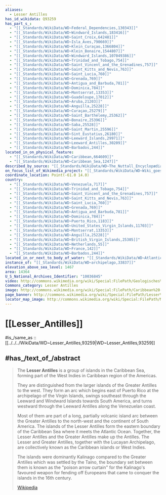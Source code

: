 ```yaml
---
aliases:
  - Lesser Antilles
has_id_wikidata: Q93259
has_part_s_:
  - "[[_Standards/WikiData/WD~Federal_Dependencies,130343]]"
  - "[[_Standards/WikiData/WD~Windward_Islands,183416]]"
  - "[[_Standards/WikiData/WD~Saint_Croix,642481]]"
  - "[[_Standards/WikiData/WD~Isla_Aves,790669]]"
  - "[[_Standards/WikiData/WD~Klein_Curaçao,1366804]]"
  - "[[_Standards/WikiData/WD~Klein_Bonaire,1544807]]"
  - "[[_Standards/WikiData/WD~Windward_Islands,107049386]]"
  - "[[_Standards/WikiData/WD~Trinidad_and_Tobago,754]]"
  - "[[_Standards/WikiData/WD~Saint_Vincent_and_the_Grenadines,757]]"
  - "[[_Standards/WikiData/WD~Saint_Kitts_and_Nevis,763]]"
  - "[[_Standards/WikiData/WD~Saint_Lucia,760]]"
  - "[[_Standards/WikiData/WD~Grenada,769]]"
  - "[[_Standards/WikiData/WD~Antigua_and_Barbuda,781]]"
  - "[[_Standards/WikiData/WD~Dominica,784]]"
  - "[[_Standards/WikiData/WD~Montserrat,13353]]"
  - "[[_Standards/WikiData/WD~Guadeloupe,17012]]"
  - "[[_Standards/WikiData/WD~Aruba,21203]]"
  - "[[_Standards/WikiData/WD~Anguilla,25228]]"
  - "[[_Standards/WikiData/WD~Curaçao,25279]]"
  - "[[_Standards/WikiData/WD~Saint_Barthélemy,25362]]"
  - "[[_Standards/WikiData/WD~Bonaire,25396]]"
  - "[[_Standards/WikiData/WD~Saba,25528]]"
  - "[[_Standards/WikiData/WD~Saint_Martin,25596]]"
  - "[[_Standards/WikiData/WD~Sint_Eustatius,26180]]"
  - "[[_Standards/WikiData/WD~Leeward_Islands,29971]]"
  - "[[_Standards/WikiData/WD~Leeward_Antilles,30209]]"
  - "[[_Standards/WikiData/WD~Barbados,244]]"
located_in_on_physical_feature:
  - "[[_Standards/WikiData/WD~Caribbean,664609]]"
  - "[[_Standards/WikiData/WD~Caribbean_Sea,1247]]"
described_by_source: "[[_Standards/WikiData/WD~The_Nuttall_Encyclopædia,3181656]]"
on_focus_list_of_Wikimedia_project: "[[_Standards/WikiData/WD~Wiki_goes_Caribbean,85931561]]"
coordinate_location: Point(-61.0 14.0)
country:
  - "[[_Standards/WikiData/WD~Venezuela,717]]"
  - "[[_Standards/WikiData/WD~Trinidad_and_Tobago,754]]"
  - "[[_Standards/WikiData/WD~Saint_Vincent_and_the_Grenadines,757]]"
  - "[[_Standards/WikiData/WD~Saint_Kitts_and_Nevis,763]]"
  - "[[_Standards/WikiData/WD~Saint_Lucia,760]]"
  - "[[_Standards/WikiData/WD~Grenada,769]]"
  - "[[_Standards/WikiData/WD~Antigua_and_Barbuda,781]]"
  - "[[_Standards/WikiData/WD~Dominica,784]]"
  - "[[_Standards/WikiData/WD~Puerto_Rico,1183]]"
  - "[[_Standards/WikiData/WD~United_States_Virgin_Islands,11703]]"
  - "[[_Standards/WikiData/WD~Montserrat,13353]]"
  - "[[_Standards/WikiData/WD~Anguilla,25228]]"
  - "[[_Standards/WikiData/WD~British_Virgin_Islands,25305]]"
  - "[[_Standards/WikiData/WD~Netherlands,55]]"
  - "[[_Standards/WikiData/WD~France,142]]"
  - "[[_Standards/WikiData/WD~Barbados,244]]"
located_in_or_next_to_body_of_water: "[[_Standards/WikiData/WD~Atlantic_Ocean,97]]"
instance_of: "[[_Standards/WikiData/WD~archipelago,33837]]"
elevation_above_sea_level: 1467
area: 14364
U_S_National_Archives_Identifier: "10036845"
video: http://commons.wikimedia.org/wiki/Special:FilePath/Geologisches%20Pulverfass%20Karibik.webm
Commons_category: Lesser Antilles
image: http://commons.wikimedia.org/wiki/Special:FilePath/Caribbean%20-%20Lesser%20Antilles.PNG
page_banner: http://commons.wikimedia.org/wiki/Special:FilePath/Lesser%20Antilles%20banner.jpg
locator_map_image: http://commons.wikimedia.org/wiki/Special:FilePath/Map%20of%20the%20Caribbean%20-%20Lesser%20Antilles.png
---
```


# [[Lesser_Antilles]] 

#is_/same_as :: [[../../../WikiData/WD~Lesser_Antilles,93259|WD~Lesser_Antilles,93259]] 

## #has_/text_of_/abstract 

> The **Lesser Antilles** is a group of islands in the Caribbean Sea, 
> forming part of the West Indies in Caribbean region of the Americas. 
> 
> They are distinguished from the larger islands of the Greater Antilles to the west. 
> They form an arc which begins east of Puerto Rico at the archipelago of the Virgin Islands, 
> swings southeast through the Leeward and Windward Islands towards South America, 
> and turns westward through the Leeward Antilles along the Venezuelan coast. 
>
> Most of them are part of a long, partially volcanic island arc between the Greater Antilles to the north-west and the continent of South America. The islands of the Lesser Antilles form the eastern boundary of the Caribbean Sea where it meets the Atlantic Ocean. Together, the Lesser Antilles and the Greater Antilles make up the Antilles. The Lesser and Greater Antilles, together with the Lucayan Archipelago, are collectively known as the Caribbean islands or West Indies.
>
> The islands were dominantly Kalinago compared to the Greater Antilles which was settled by the Taíno, the boundary set between them is known as the "poison arrow curtain" for the Kalinago's favoured weapon for fending off Europeans that came to conquer the islands in the 16th century.
>
> [Wikipedia](https://en.wikipedia.org/wiki/Lesser%20Antilles) 

